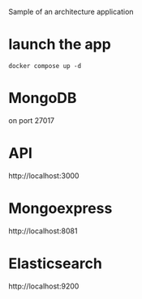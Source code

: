 Sample of an architecture application

# launch the app
```
docker compose up -d
```

# MongoDB

on port 27017

# API

http://localhost:3000

# Mongoexpress

http://localhost:8081

# Elasticsearch

http://localhost:9200
